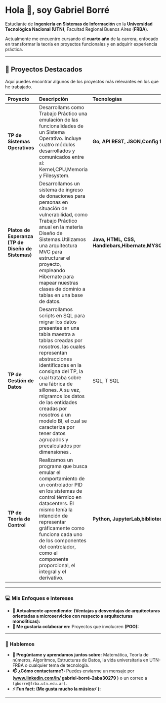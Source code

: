 # Hola 👋, soy Gabriel Borré

Estudiante de **Ingeniería en Sistemas de Información** en la **Universidad Tecnológica Nacional (UTN)**, Facultad Regional Buenos Aires (**FRBA**).

Actualmente me encuentro cursando el **cuarto año** de la carrera, enfocado en transformar la teoría en proyectos funcionales y en adquirir experiencia práctica.

---

## 🚀 Proyectos Destacados

Aquí puedes encontrar algunos de los proyectos más relevantes en los que he trabajado.

| Proyecto | Descripción | Tecnologías | Enlace |
| :--- | :--- | :--- | :--- |
| **TP de Sistemas Operativos** | Desarrollams como Trabajo Práctico una emulación de las funcionalidades de un Sistema Operativo. Incluye cuatro módulos desarrollados y comunicados entre sí: Kernel,CPU,Memoria y Filesystem. | **Go, API REST, JSON,Config files:**  | [Ver Repositorio](https://github.com/GabrielBorre/TP-Sistemas_Operativos-2c-2024) |
| **Platos de Esperanza (TP de Diseño de Sistemas)** | Desarrollamos un sistema de ingreso de donaciones para personas en situación de vulnerabilidad, como Trabajo Práctico anual en la materia Diseño de Sistemas.Utilizamos una arquitectura MVC para estructurar el proyecto, empleando Hibernate para mapear nuestras clases de dominio a tablas en una base de datos. | **Java, HTML, CSS, Handlebars,Hibernate,MYSQL,Springboot(Framework),AWS(Deploy:** | [Ver Repositorio](https://github.com/GabrielBorre/TP-Disenio-de-Sistemas-2024) |
| **TP de Gestión de Datos** | Desarrollamos scripts en SQL para migrar los datos presentes en una tabla maestra a tablas creadas por nosotros, las cuales representan abstracciones identificadas en la consigna del TP, la cual trataba sobre una fábrica de sillones. A su vez, migramos los datos de las entidades creadas por nosotros a un modelo BI, el cual se caracteriza por tener datos agrupados y precalculados por dimensiones . | SQL, T SQL  | [Ver Repositorio](https://github.com/GabrielBorre/GDD-2025-1C) |
| **TP de Teoría de Control** | Realizamos un programa que busca emular el comportamiento de un controlador PID en los sistemas de control térmico en datacenters. El mismo tenía la intención de representar gráficamente como funciona cada uno de los componentes del controlador, como el componente proporcional, el integral y el derivativo. | **Python, JupyterLab,bibliotecas para mostrar gráficos:** | [Ver Repositorio](https://github.com/GabrielBorre/Simulacion_TDC_2025_K4051) |
---

### 💻 Mis Enfoques e Intereses
 
- **🌱 Actualmente aprendiendo:** **(Ventajas y desventajas de arquitecturas orientadas a microservicios con respecto a arquitecturas monolíticas):** 
- **👯 Me gustaría colaborar en:** Proyectos que involucren **(POO):** 

---

### 💬 Hablemos

- **💬 Pregúntame y aprendamos juntos sobre:** Matemática, Teoría de números, Algoritmos, Estructuras de Datos, la vida universitaria en UTN-FRBA o cualquier tema de tecnología.
- **📫 ¿Cómo contactarme?:** Puedes enviarme un mensaje por **(www.linkedin.com/in/
gabriel-borré-2aba30279
)** o un correo a `(gborre@frba.utn.edu.ar)`.
- **⚡ Fun fact:** **(Me gusta mucho la música⚡ ):** 

---
